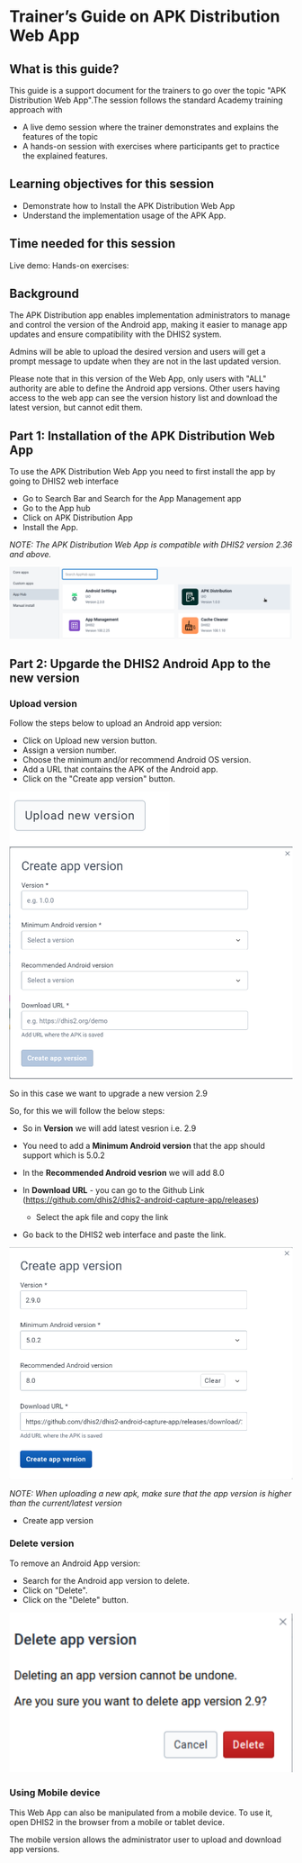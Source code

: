 # Trainer’s Guide on APK Distribution Web App

## What is this guide?

This guide is a support document for the trainers to go over the topic "APK Distribution Web App".The session follows the standard Academy training approach with

* A live demo session where the trainer demonstrates and explains the features of the topic
* A hands-on session with exercises where participants get to practice the explained features.

## Learning objectives for this session

* Demonstrate how to Install the APK Distribution Web App
* Understand the implementation usage of the APK App.

## Time needed for this session

Live demo:
Hands-on exercises:

## Background

The APK Distribution app enables implementation administrators to manage and control the version of the Android app, making it easier to manage app updates and ensure compatibility with the DHIS2 system.

Admins will be able to upload the desired version and users will get a prompt message to update when they are not in the last updated version.

Please note that in this version of the Web App, only users with "ALL" authority are able to define the Android app versions. Other users having access to the web app can see the version history list and download the latest version, but cannot edit them.

## Part 1: Installation of the APK Distribution Web App

To use the APK Distribution Web App you need to first install the app by going to DHIS2 web interface

* Go to Search Bar and Search for the App Management app
* Go to the App hub
* Click on APK Distribution App
* Install the App.

_NOTE: The APK Distribution Web App is compatible with DHIS2 version 2.36 and above._

![](images/apk/apkinstall.png)

## Part 2: Upgarde the DHIS2 Android App to the new version

### Upload version

Follow the steps below to upload an Android app version:

* Click on Upload new version button.
* Assign a version number.
* Choose the minimum and/or recommend Android OS version.
* Add a URL that contains the APK of the Android app.
* Click on the "Create app version" button.

![](images/apk/uploadversion2.png)
![](images/apk/uploadversion.png)

So in this case we want to upgrade a new version 
2.9

So, for this we will follow the below steps:

* So in **Version** we will add latest vesrion i.e. 2.9
* You need to add a **Minimum Android version** that the app should support which is 5.0.2
* In the **Recommended Android vesrion** we will add 8.0
* In **Download URL** - you can go to the 
Github Link (https://github.com/dhis2/dhis2-android-capture-app/releases)
 
  * Select the apk file and copy the link 

* Go back to the DHIS2 web interface and paste the link.

![](images/apk/createversion.png)

_NOTE: When uploading a new apk, make sure that the app version is higher than the current/latest version_

* Create app version

### Delete version

To remove an Android App version:

* Search for the Android app version to delete.
* Click on "Delete".
* Click on the "Delete" button.

![](images/apk/deleteversion.png)

### Using Mobile device

This Web App can also be manipulated from a mobile device. To use it, open DHIS2 in the browser from a mobile or tablet device.

The mobile version allows the administrator user to upload and download app versions.




